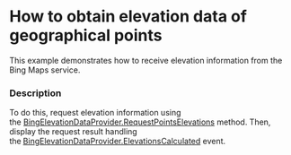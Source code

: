 # How to obtain elevation data of geographical points


This example demonstrates how to receive elevation information from the Bing Maps service.


<h3>Description</h3>

To do this, request elevation information using the&nbsp;<a href="https://documentation.devexpress.com/#WindowsForms/DevExpressXtraMapBingElevationDataProvider_RequestPointsElevationstopic(ZsR7ew)">BingElevationDataProvider.RequestPointsElevations</a>&nbsp;method. Then, display the request result handling the<strong>&nbsp;</strong><a href="https://documentation.devexpress.com/#WindowsForms/DevExpressXtraMapBingElevationDataProvider_ElevationsCalculatedtopic">BingElevationDataProvider.ElevationsCalculated</a>&nbsp;event.

<br/>


